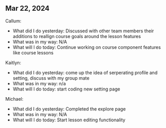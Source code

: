 ## Mar 22, 2024
Callum:
- What did I do yesterday: Discussed with other team members their additions to reallign course goals around the lesson features
- What was in my way: N/A
- What will I do today: Continue working on course component features like course lessons

Kaitlyn:
- What did I do yesterday: come up the idea of serperating profile and setting, discuss with my group mate
- What was in my way: n/a
- What will I do today: start coding new setting page 

Michael:
- What did I do yesterday: Completed the explore page
- What was in my way: N/A
- What will I do today: Start lesson editing functionality
